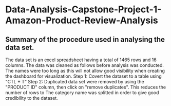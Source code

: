 # Data-Analysis-Capstone-Project-1-Amazon-Product-Review-Analysis
## Summary of the procedure used in analysing the data set.
The data set is an excel spreadsheet having a total of 1465 rows and 16 columns. The data was cleaned as follows before analysis was conducted. The names were too long as this will not allow good visibility when creating the dashboard for visualization.
Step 1: Covert the dataset to a table using "CTL + T"
Step 2: Duplicated data set were removed by using the "PRODUCT ID" column, then click on "remove duplicates". This reduces the number of rows to 
The category name was splitted in order to give good credibility to the dataset.
